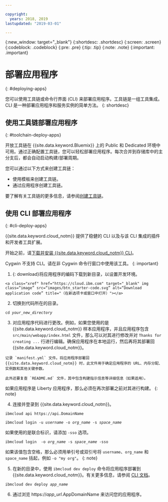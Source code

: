 ```yaml
---

copyright:
  years: 2018, 2019
lastupdated: "2019-03-01"

---
```


{:new_window: target="_blank"}
{:shortdesc: .shortdesc}
{:screen: .screen}
{:codeblock: .codeblock}
{:pre: .pre}
{:tip: .tip}
{:note: .note}
{:important: .important}

# 部署应用程序
{: #deploying-apps}

您可以使用工具链或命令行界面 (CLI) 来部署应用程序。工具链是一组工具集成。CLI 是一种部署应用程序和服务实例的简单方法。
{: shortdesc}

## 使用工具链部署应用程序
{: #toolchain-deploy-apps}

开放工具链在 {{site.data.keyword.Bluemix}} 上的 Public 和 Dedicated 环境中可用。通过正确配置工具链，您可以轻松部署应用程序。每次合并到存储库中的主分支后，都会自动启动构建/部署周期。

您可以通过以下方式来创建工具链：
* 使用模板来创建工具链。
* 通过应用程序创建工具链。

要了解有关工具链的更多信息，请参阅[创建工具链](/docs/services/ContinuousDelivery/toolchains_working.html#toolchains_getting_started)。

## 使用 CLI 部署应用程序
{: #cli-deploy-apps}

{{site.data.keyword.cloud_notm}} 提供了稳健的 CLI 以及与该 CLI 集成的插件和开发者工具扩展。

开始之前，请[下载并安装 {{site.data.keyword.cloud_notm}} CLI](/docs/cli/index.html)。

Cygwin 不支持 CLI。请在非 Cygwin 命令行窗口中使用该工具。
{: important}

  1. {: download}将应用程序的编码下载到新目录，以设置开发环境。

    <a class="xref" href="https://cloud.ibm.com" target="_blank" img class=“image” src=“images/btn_starter-code.svg” alt=“Download application code” title="（在新选项卡或窗口中打开）"></a>

  2. 切换到代码所在的目录。

  <pre class="pre"><code class="hljs">cd <var class="keyword varname">your_new_directory</var></code></pre>

  3.  对应用程序代码进行更改。例如，如果您使用的是 {{site.data.keyword.cloud_notm}} 样本应用程序，并且应用程序包含 `src/main/webapp/index.html` 文件，那么可以对其进行修改并对 `Thanks for creating ...` 行进行编辑。确保应用程序在本地运行，然后再将其部署回 {{site.data.keyword.cloud_notm}}。

    记录 `manifest.yml` 文件。将应用程序部署回 {{site.data.keyword.cloud_notm}} 时，此文件用于确定应用程序的 URL、内存分配、实例数和其他关键参数。

    此外还要复查 `README.md` 文件，其中包含构建指示信息等详细信息（如果适用）。

  如果应用程序是 Liberty 应用程序，那么必须在再次部署之前对其进行构建。
  {: note}

  4. 连接并登录到 {{site.data.keyword.cloud_notm}}。

  <pre class="pre"><code class="hljs">ibmcloud api https://api.<span class="keyword" data-hd-keyref="DomainName">DomainName</span></code></pre>

  <pre class="pre"><code class="hljs">ibmcloud login -u <var class="keyword varname" data-hd-keyref="user_ID">username</var> -o <var class="keyword varname" data-hd-keyref="org_name">org_name</var> -s <var class="keyword varname" data-hd-keyref="space_name">space_name</var></code></pre>

  如果使用的是联合标识，请添加 `-sso` 选项。

  <pre class="pre"><code class="hljs">ibmcloud login  -o <var class="keyword varname" data-hd-keyref="org_name">org_name</var> -s <var class="keyword varname" data-hd-keyref="space_name">space_name</var> -sso</code></pre>

  如果该值包含空格，那么必须用单引号或双引号将 `username`、`org_name` 和 `space_name` 括起，例如 `-o "my org"`。
  {: note}

  5. 在新的目录中，使用 `ibmcloud dev deploy` 命令将应用程序部署到 {{site.data.keyword.cloud_notm}}。有关更多信息，请参阅 [CLI 文档](/docs/cli/idt/commands.html#deploy)。

  <pre class="pre"><code class="hljs">ibmcloud dev deploy <var class="keyword varname" data-hd-keyref="app_name">app_name</var></code></pre>

  6. 通过浏览 https://<var class="keyword varname" data-hd-keyref="app_url">app_url</var>.<span class="keyword" data-hd-keyref="APPDomain">AppDomainName</span> 来访问您的应用程序。
